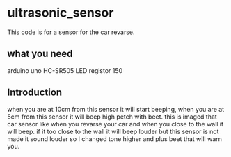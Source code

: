 # ultrasonic_sensor

This code is for a sensor for the car revarse.

## what you need
arduino uno
HC-SR505
LED
registor 150 

## Introduction


when you are at 10cm from this sensor it will start beeping, when you are at 5cm from this sensor it will beep high petch with beet. this is imaged that car sensor like when you revarse your car and when you close to the wall it will beep. if it too close to the wall it will beep louder but this sensor is not made it sound louder so I changed tone higher and plus beet that will warn you.

